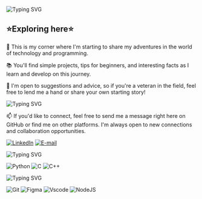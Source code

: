 ![Typing SVG](https://readme-typing-svg.demolab.com?font=Fira+Code&weight=600&size=26&pause=1000&color=D4A5FF&background=000000&center=true&vCenter=true&width=440&height=60&lines=✦+Olá!+Bem+vindos!+✦;✦+Welcome+to+my+profile!+✦;✦+Explore+my+projects!+✦)



   ## ⭐Exploring here⭐

🚀 This is my corner where I'm starting to share my adventures in the world of technology and programming.

📚 You'll find simple projects, tips for beginners, and interesting facts as I learn and develop on this journey.

🤝 I'm open to suggestions and advice, so if you're a veteran in the field, feel free to lend me a hand or share your own starting story!


![Typing SVG](https://readme-typing-svg.demolab.com?font=Fira+Code&weight=600&size=26&pause=1000&color=FFFFFF&background=000000&center=true&vCenter=true&width=440&height=60&lines=🤍Connect+with+me🤍)



📫 If you'd like to connect, feel free to send me a message right here on GitHub or find me on other platforms. I'm always open to new connections and collaboration opportunities.

[![LinkedIn](https://img.shields.io/badge/LinkedIn-0077B5?style=for-the-badge&logo=linkedin&logoColor=white)](https://www.linkedin.com/in/Saramarinho4/)  [![E-mail](https://img.shields.io/badge/-Email-000?style=for-the-badge&logo=microsoft-outlook&logoColor=007BFF)](mailto:saranovak320@gmail.com) 

  ![Typing SVG](https://readme-typing-svg.demolab.com?font=Fira+Code&weight=600&size=26&pause=1000&color=FFFFFF&background=000000&center=true&vCenter=true&width=440&height=60&lines=Principais+ferramentas)



![Python](https://img.shields.io/badge/python-3670A0?style=for-the-badge&logo=python&logoColor=ffdd54)
![C](https://img.shields.io/badge/C-00599C?style=for-the-badge&logo=c&logoColor=white)	![C++](https://img.shields.io/badge/C%2B%2B-00599C?style=for-the-badge&logo=c%2B%2B&logoColor=white)


  
![Typing SVG](https://readme-typing-svg.demolab.com?font=Fira+Code&weight=600&size=26&pause=1000&color=FFFFFF&background=000000&center=true&vCenter=true&width=440&height=60&lines=Aprimorando+as+seguintes)


  ![Git](https://img.shields.io/badge/GIT-E44C30?style=for-the-badge&logo=git&logoColor=white)
  ![Figma](https://img.shields.io/badge/Figma-696969?style=for-the-badge&logo=figma&logoColor=figma)
	![Vscode](https://img.shields.io/badge/Vscode-007ACC?style=for-the-badge&logo=visual-studio-code&logoColor=white)
  ![NodeJS](https://img.shields.io/badge/node.js-6DA55F?style=for-the-badge&logo=node.js&logoColor=white)
	
